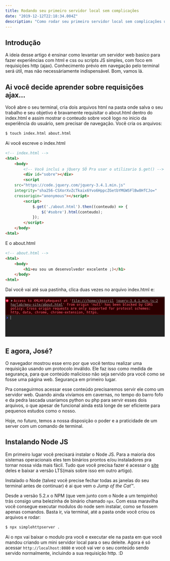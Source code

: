 ```yaml
---
title: Rodando seu primeiro servidor local sem complicações
date: "2019-12-12T22:18:34.004Z"
description: "Como rodar seu primeiro servidor local sem complicações usando nodejs e o  módulo simplehttpserver."
---
```


## Introdução

A ideia desse artigo é ensinar como levantar um servidor web basico para fazer experiências com html e css ou scripts JS simples, com foco em requisições http (ajax). Conhecimento prévio em navegação pelo terminal será útil, mas não necessáriamente indispensável. Bom, vamos lá.


## Ai você decide aprender sobre requisições ajax...

Você abre o seu terminal, cria dois arquivos html na pasta onde salva o seu trabalho e seu objetivo é bravamente requisitar o about.html dentro do index.html e assim mostrar o conteudo sobre você logo no inicio da experiência do usuário, sem precisar de navegação. Você cria os arquivos:


```bash
$ touch index.html about.html
```



Ai você escreve o index.html


```html
<!-- index.html -->
<html>
    <body>
        <!-- Você inclui a jQuery SÓ Pra usar o utilizario $.get() -->
        <div id="sobre"></div>
        <script
    src="https://code.jquery.com/jquery-3.4.1.min.js"
    integrity="sha256-CSXorXvZcTkaix6Yvo6HppcZGetbYMGWSFlBw8HfCJo="
    crossorigin="anonymous"></script>
        <script>
            $.get('./about.html').then((conteudo) => {
                $('#sobre').html(conteudo);
            });
        </script>
    </body>
<html>

```
E o about.html

```html
<!-- about.html -->
<html>
    <body>
        <h1>eu sou um desenvolvedor excelente ;)</h1>
    </body>
<html>

```

Daí você vai até sua pastinha, clica duas vezes no arquivo index.html e:

![Ohh não, um temido erro de CORS](./ajax-error.png)

## E agora, José?

O navegador mostrou esse erro por que você tentou realizar uma requisição usando um protocolo inválido. Ele faz isso como medida de segurança, para que conteúdo malicioso não seja servido pra você como se fosse uma página web. Segurança em primeiro lugar.

Pra conseguirmos acessar esse conteúdo precisaremos servir ele como um servidor web. Quando ainda vivíamos em cavernas, no tempo do barro fofo e da pedra lascada usaríamos python ou php para servir esses dois arquivos, o que apesar de funcional ainda está longe de ser eficiente para pequenos estudos como o nosso.

Hoje, no futuro, temos a nossa disposição o poder e a praticidade de um server com um comando de terminal.


## Instalando Node JS

Em primeiro lugar você precisará instalar o Node JS. Para a maioria dos sistemas operacionais eles tem binários prontos e/ou instaladores pra tornar nossa vida mais fácil. Tudo que você precisa fazer é acessar o [site](https://nodejs.org/en/) deles e baixar a versão LTS(mais sobre isso em outro artigo).

Instalado o Node (talvez você precise fechar todas as janelas do seu terminal antes de continuar) é ai que vem o *Jump of the Cat*™.

Desde a versão 5.2.x o NPM (que vem junto com o Node a um tempinho) trás consigo uma belezinha de binário chamado `npx`. Com essa maravilha você consegue executar modulos do node sem instalar, como se fossem apenas comandos. Basta ir, via terminal, até a pasta onde você criou os arquivos e rodar:

```bash
$ npx simplehttpserver .
```

Ai o npx vai baixar o modulo pra você e executar ele na pasta em que você mandou criando um mini servidor local para o seu deleite. Agora é só acessar `http://localhost:8080` e você vai ver o seu conteúdo sendo servido normalmente, incluindo a sua requisição http. :D


